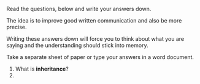 Read the questions, below and write your answers down.

The idea is to improve good written communication and also be more precise.

Writing these answers down will force you to think about what you are saying and the understanding should stick into memory.

Take a separate sheet of paper or type your answers in a word document.

1. What is **inheritance**?
2. 
